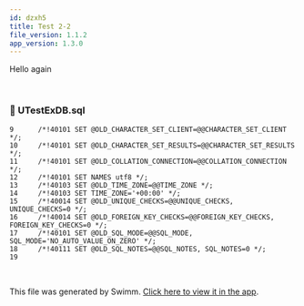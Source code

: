 ```yaml
---
id: dzxh5
title: Test 2-2
file_version: 1.1.2
app_version: 1.3.0
---
```


Hello again

<br/>


<!-- NOTE-swimm-snippet: the lines below link your snippet to Swimm -->
### 📄 UTestExDB.sql
```plsql
9      /*!40101 SET @OLD_CHARACTER_SET_CLIENT=@@CHARACTER_SET_CLIENT */;
10     /*!40101 SET @OLD_CHARACTER_SET_RESULTS=@@CHARACTER_SET_RESULTS */;
11     /*!40101 SET @OLD_COLLATION_CONNECTION=@@COLLATION_CONNECTION */;
12     /*!40101 SET NAMES utf8 */;
13     /*!40103 SET @OLD_TIME_ZONE=@@TIME_ZONE */;
14     /*!40103 SET TIME_ZONE='+00:00' */;
15     /*!40014 SET @OLD_UNIQUE_CHECKS=@@UNIQUE_CHECKS, UNIQUE_CHECKS=0 */;
16     /*!40014 SET @OLD_FOREIGN_KEY_CHECKS=@@FOREIGN_KEY_CHECKS, FOREIGN_KEY_CHECKS=0 */;
17     /*!40101 SET @OLD_SQL_MODE=@@SQL_MODE, SQL_MODE='NO_AUTO_VALUE_ON_ZERO' */;
18     /*!40111 SET @OLD_SQL_NOTES=@@SQL_NOTES, SQL_NOTES=0 */;
19     
```

<br/>

This file was generated by Swimm. [Click here to view it in the app](http://localhost:5001/repos/ls4DA2fLasmQuEbT4ipw/docs/dzxh5).
